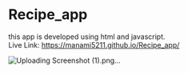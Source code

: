 # Recipe_app
this app is developed using html and javascript.
<br>
Live Link: https://manami5211.github.io/Recipe_app/
<br>

![Uploading Screenshot (1).png…]()
